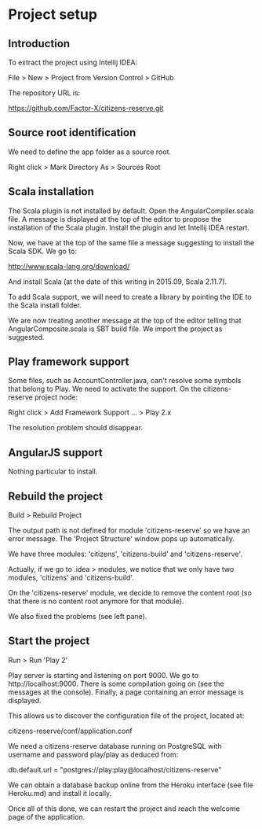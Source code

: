 # Project setup

## Introduction

To extract the project using Intellij IDEA:

File > New > Project from Version Control > GitHub

The repository URL is:

https://github.com/Factor-X/citizens-reserve.git

## Source root identification

We need to define the app folder as a source root.

Right click > Mark Directory As > Sources Root

## Scala installation

The Scala plugin is not installed by default. Open the AngularCompiler.scala file. A message is displayed at the top of
the editor to propose the installation of the Scala plugin. Install the plugin and let Intellij IDEA restart.

Now, we have at the top of the same file a message suggesting to install the Scala SDK. We go to:

http://www.scala-lang.org/download/

And install Scala (at the date of this writing in 2015.09, Scala 2.11.7).

To add Scala support, we will need to create a library by pointing the IDE to the Scala install folder.

We are now treating another message at the top of the editor telling that AngularComposite.scala is SBT build file.
We import the project as suggested.

## Play framework support

Some files, such as AccountController.java, can't resolve some symbols that belong to Play. We need to activate the
support. On the citizens-reserve project node:

Right click > Add Framework Support ... > Play 2.x

The resolution problem should disappear.

## AngularJS support

Nothing particular to install.

## Rebuild the project

Build > Rebuild Project

The output path is not defined for module 'citizens-reserve' so we have an error message. The 'Project Structure'
window pops up automatically.

We have three modules: 'citizens', 'citizens-build' and 'citizens-reserve'.

Actually, if we go to .idea > modules, we notice that we only have two modules, 'citizens' and 'citizens-build'.

On the 'citizens-reserve' module, we decide to remove the content root (so that there is no content root anymore for
that module).

We also fixed the problems (see left pane).

## Start the project

Run > Run 'Play 2'

Play server is starting and listening on port 9000. We go to http://localhost:9000. There is some compilation going on
(see the messages at the console). Finally, a page containing an error message is displayed.

This allows us to discover the configuration file of the project, located at:

citizens-reserve/conf/application.conf

We need a citizens-reserve database running on PostgreSQL with username and password play/play as deduced from:

db.default.url = "postgres://play:play@localhost/citizens-reserve"

We can obtain a database backup online from the Heroku interface (see file Heroku.md) and install it locally.

Once all of this done, we can restart the project and reach the welcome page of the application.

